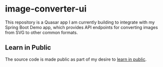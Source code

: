 # image-converter-ui

This repository is a Quasar app I am currently building to integrate with my Spring Boot Demo app, which provides API endpoints for converting images from SVG to other common formats. 

## Learn in Public
The source code is made public as part of my desire to [learn in public][learn].

[learn]:https://www.swyx.io/learn-in-public
